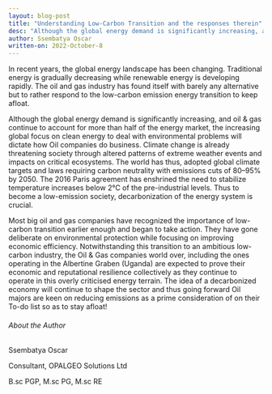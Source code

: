 ```yaml
---
layout: blog-post
title: "Understanding Low-Carbon Transition and the responses therein"
desc: "Although the global energy demand is significantly increasing, and oil & gas continue to account for more than half of the energy market, the increasing global focus on clean energy to deal with environmental problems will dictate how Oil companies do business. "
author: Ssembatya Oscar
written-on: 2022-October-8
---
```




In recent years, the global energy landscape has been changing. Traditional energy is gradually decreasing while renewable energy is developing rapidly. The oil and gas industry has found itself with barely any alternative but to rather respond to the low-carbon emission energy transition to keep afloat. 

Although the global energy demand is significantly increasing, and oil & gas continue to account for more than half of the energy market, the increasing global focus on clean energy to deal with environmental problems will dictate how Oil companies do business. Climate change is already threatening society through altered patterns of extreme weather events and impacts on critical ecosystems. The world has thus, adopted global climate targets and laws requiring carbon neutrality with emissions cuts of 80–95% by 2050. The 2016 Paris agreement has enshrined the need to stabilize temperature increases below 2°C of the pre-industrial levels. Thus to become a low-emission society, decarbonization of the energy system is crucial. 

Most big oil and gas companies have recognized the importance of low-carbon transition earlier enough and began to take action. They have gone deliberate on environmental protection while focusing on improving economic efficiency. Notwithstanding this transition to an ambitious low-carbon industry, the Oil & Gas companies world over, including the ones operating in the Albertine Graben (Uganda) are expected to prove their economic and reputational resilience collectively as they continue to operate in this overly criticised energy terrain. The idea of a decarbonized economy will continue to shape the sector and thus going forward Oil majors are keen on reducing emissions as a prime consideration of on their To-do list so as to stay afloat! 




###### About the Author

Ssembatya Oscar

Consultant, OPALGEO Solutions Ltd

B.sc PGP, M.sc PG, M.sc RE



